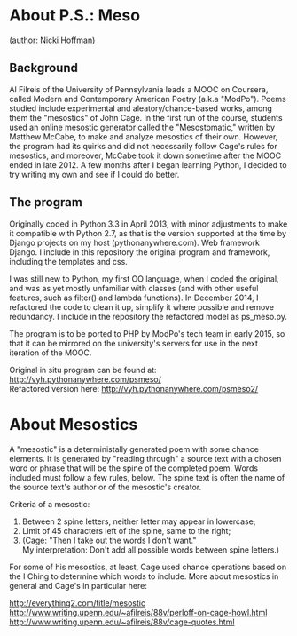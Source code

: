 About P.S.: Meso
================
(author: Nicki Hoffman)

Background
----------
Al Filreis of the University of Pennsylvania leads a MOOC on Coursera, called
Modern and Contemporary American Poetry (a.k.a "ModPo"). Poems studied include
experimental and aleatory/chance-based works, among them the "mesostics" of
John Cage. In the first run of the course, students used an online mesostic
generator called the "Mesostomatic," written by Matthew McCabe, to make and
analyze mesostics of their own. However, the program had its quirks and did not
necessarily follow Cage's rules for mesostics, and moreover, McCabe took it 
down sometime after the MOOC ended in late 2012. A few months after I began 
learning Python, I decided to try writing my own and see if I could do better.

The program
-----------
Originally coded in Python 3.3 in April 2013, with minor adjustments to make it
compatible with Python 2.7, as that is the version supported at the time by 
Django projects on my host (pythonanywhere.com). Web framework Django. I include
in this repository the original program and framework, including the templates 
and css.

I was still new to Python, my first OO language, when I coded the original, and 
was as yet mostly unfamiliar with classes (and with other useful features, such 
as filter() and lambda functions). In December 2014, I refactored the code to 
clean it up, simplify it where possible and remove redundancy. I include in the 
repository the refactored model as ps_meso.py.

The program is to be ported to PHP by ModPo's tech team in early 2015, so that 
it can be mirrored on the university's servers for use in the next iteration of 
the MOOC.

Original in situ program can be found at: http://vyh.pythonanywhere.com/psmeso/<br />
Refactored version here: http://vyh.pythonanywhere.com/psmeso2/


About Mesostics
===============

A "mesostic" is a deterministally generated poem with some chance elements. It 
is generated by "reading through" a source text with a chosen word or phrase 
that will be the spine of the completed poem. Words included must follow a few 
rules, below. The spine text is often the name of the source text's author or of 
the mesostic's creator.

Criteria of a mesostic:

  1.  Between 2 spine letters, neither letter may appear in lowercase;
  2.  Limit of 45 characters left of the spine, same to the right;
  3.  (Cage: "Then I take out the words I don't want."<br />
      My interpretation: Don't add all possible words between spine letters.)

For some of his mesostics, at least, Cage used chance operations based on the 
I Ching to determine which words to include. More about mesostics in general and 
Cage's in particular here:

http://everything2.com/title/mesostic<br />
http://www.writing.upenn.edu/~afilreis/88v/perloff-on-cage-howl.html<br />
http://www.writing.upenn.edu/~afilreis/88v/cage-quotes.html
